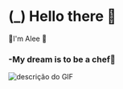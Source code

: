 # (_) Hello there 👻

🦇I'm Alee 🦇


### -My dream is to be a chef🥓

![descrição do GIF](https://media.tenor.com/Eo809pAALoYAAAAi/bat.gif)




